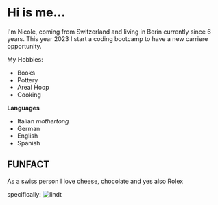 # Hi is me...

I'm Nicole, coming from Switzerland and living in Berin currently since 6 years.
This year 2023 I start a coding bootcamp to have a new carriere opportunity.

My Hobbies:
- Books
- Pottery
- Areal Hoop
- Cooking

**Languages**
- Italian _mothertong_
- German
- English
- Spanish

## FUNFACT

As a swiss person I love cheese, chocolate and yes also Rolex

specifically:
![lindt](https://cdn0.woolworths.media/content/wowproductimages/large/019731.jpg)


